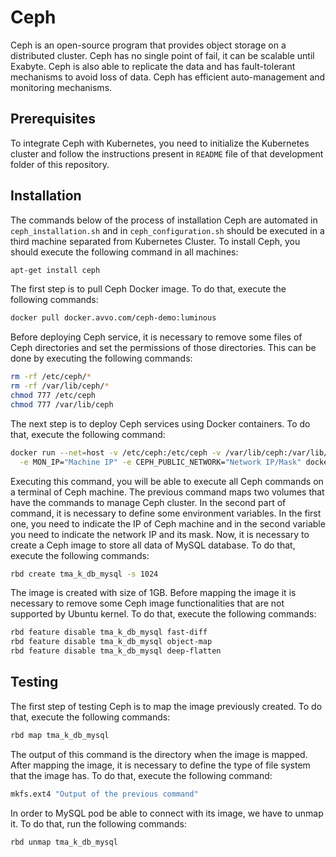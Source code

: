 # Ceph
Ceph is an open-source program that provides object storage on a distributed cluster. Ceph has no single point of fail, it can be scalable until Exabyte.
Ceph is also able to replicate the data and has fault-tolerant mechanisms to avoid loss of data. Ceph has efficient auto-management and monitoring mechanisms.
## Prerequisites
To integrate Ceph with Kubernetes, you need to initialize the Kubernetes cluster and follow the instructions present in `README` file of that development folder of this repository.
## Installation
The commands below of the process of installation Ceph are automated in `ceph_installation.sh` and in `ceph_configuration.sh` should be executed in a third machine separated from Kubernetes Cluster.
To install Ceph, you should execute the following command in all machines:
```sh
apt-get install ceph
```
The first step is to pull Ceph Docker image. To do that, execute the following commands:
```sh
docker pull docker.avvo.com/ceph-demo:luminous
```
Before deploying Ceph service, it is necessary to remove some files of Ceph directories and set the permissions of those directories. This can be done by executing the following commands:
```sh
rm -rf /etc/ceph/*
rm -rf /var/lib/ceph/*
chmod 777 /etc/ceph
chmod 777 /var/lib/ceph
```
The next step is to deploy Ceph services using Docker containers. To do that, execute the following command:
```sh
docker run --net=host -v /etc/ceph:/etc/ceph -v /var/lib/ceph:/var/lib/ceph \
  -e MON_IP="Machine IP" -e CEPH_PUBLIC_NETWORK="Network IP/Mask" docker.avvo.com/ceph-demo:luminous
```
Executing this command, you will be able to execute all Ceph commands on a terminal of Ceph machine. The previous command maps two volumes that have the commands to manage Ceph cluster. In the second part of command, it is necessary to define some environment variables. In the first one, you need to indicate the IP of Ceph machine and in the second variable you need to indicate the network IP and its mask.
Now, it is necessary to create a Ceph image to store all data of MySQL database. To do that, execute the following commands:
```sh
rbd create tma_k_db_mysql -s 1024
```
The image is created with size of 1GB.
Before mapping the image it is necessary to remove some Ceph image functionalities that are not supported by Ubuntu kernel.
To do that, execute the following commands:
```sh
rbd feature disable tma_k_db_mysql fast-diff
rbd feature disable tma_k_db_mysql object-map
rbd feature disable tma_k_db_mysql deep-flatten
```
## Testing
The first step of testing Ceph is to map the image previously created. To do that, execute the following commands:
```sh
rbd map tma_k_db_mysql
```
The output of this command is the directory when the image is mapped.
After mapping the image, it is necessary to define the type of file system that the image has. To do that, execute the following command:
```sh
mkfs.ext4 "Output of the previous command"
```
In order to MySQL pod be able to connect with its image, we have to unmap it. To do that, run the following commands:
```sh
rbd unmap tma_k_db_mysql
```

